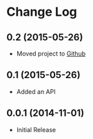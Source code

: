 # Change Log

## 0.2 (2015-05-26)

- Moved project to [Github](https://github.com/prologic/hipachectl)

## 0.1 (2015-05-26)

- Added an API

## 0.0.1 (2014-11-01)

- Initial Release
